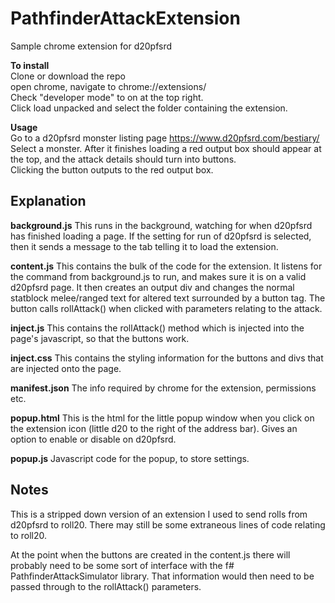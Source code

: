 # PathfinderAttackExtension
Sample chrome extension for d20pfsrd

<b>To install</b></br>
Clone or download the repo</br>
open chrome, navigate to chrome://extensions/</br>
Check "developer mode" to on at the top right.</br>
Click load unpacked and select the folder containing the extension.</br>

<b>Usage</b></br>
Go to a d20pfsrd monster listing page https://www.d20pfsrd.com/bestiary/</br>
Select a monster.  After it finishes loading a red output box should appear at the top, and the attack details should turn into buttons. </br>Clicking the button outputs to the red output box.</br>

<h2>Explanation</h2>

<b>background.js</b>
This runs in the background, watching for when d20pfsrd has finished loading a page.  If the setting for run of d20pfsrd is selected, then it sends a message to the tab telling it to load the extension.

<b>content.js</b>
This contains the bulk of the code for the extension.  It listens for the command from background.js to run, and makes sure it is on a valid d20pfsrd page.  It then creates an output div and changes the normal statblock melee/ranged text for altered text surrounded by a button tag. The button calls rollAttack() when clicked with parameters relating to the attack.

<b>inject.js</b>
This contains the rollAttack() method which is injected into the page's javascript, so that the buttons work.


<b>inject.css</b>
This contains the styling information for the buttons and divs that are injected onto the page.

<b>manifest.json</b>
The info required by chrome for the extension, permissions etc.

<b>popup.html</b>
This is the html for the little popup window when you click on the extension icon (little d20 to the right of the address bar). Gives an option to enable or disable on d20pfsrd.

<b>popup.js</b>
Javascript code for the popup, to store settings.

<h2>Notes</h2>

This is a stripped down version of an extension I used to send rolls from d20pfsrd to roll20.  There may still be some extraneous lines of code relating to roll20.

At the point when the buttons are created in the content.js there will probably need to be some sort of interface with the f# PathfinderAttackSimulator library. That information would then need to be passed through to the rollAttack() parameters.


